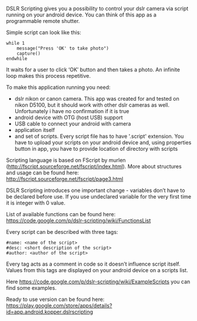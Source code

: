 DSLR Scripting gives you a possibility to control your dslr camera via script running on your android device. You can think of this app as a programmable remote shutter.

Simple script can look like this:
```
while 1
    message("Press 'OK' to take photo")
    capture()
endwhile
```
It waits for a user to click ‘OK’ button and then takes a photo. An infinite loop makes this process repetitive.

To make this application running you need:
  * dslr nikon or canon camera. This app was created for and tested on nikon D5100, but it should work with other dslr cameras as well. Unfortunately i have no confirmation if it is true
  * android device with OTG (host USB) support
  * USB cable to connect your android with camera
  * application itself
  * and set of scripts. Every script file has to have '.script' extension. You have to upload your scripts on your android device and, using properties button in app, you have to provide location of directory with scripts

Scripting language is based on FScript by murlen (http://fscript.sourceforge.net/fscript/index.html). More about structures and usage can be found here: http://fscript.sourceforge.net/fscript/page3.html

DSLR Scripting introduces one important change - variables don’t have to be declared before use. If you use undeclared variable for the very first time it is integer with 0 value.

List of available functions can be found here: https://code.google.com/p/dslr-scripting/wiki/FunctionsList

Every script can be described with three tags:
```
#name: <name of the script>
#desc: <short description of the script>
#author: <author of the script>
```
Every tag acts as a comment in code so it doesn’t influence script itself. Values from this tags are displayed on your android device on a scripts list.

Here https://code.google.com/p/dslr-scripting/wiki/ExampleScripts you can find some  examples.

Ready to use version can be found here: https://play.google.com/store/apps/details?id=app.android.kopper.dslrscripting